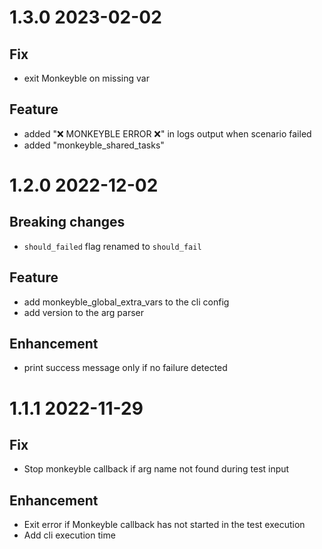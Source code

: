 # 1.3.0 2023-02-02

## Fix

- exit Monkeyble on missing var

## Feature

- added "❌ MONKEYBLE ERROR ❌" in logs output when scenario failed
- added "monkeyble_shared_tasks"

# 1.2.0 2022-12-02

## Breaking changes

- `should_failed` flag renamed to `should_fail`

## Feature

- add monkeyble_global_extra_vars to the cli config 
- add version to the arg parser

## Enhancement

- print success message only if no failure detected

# 1.1.1 2022-11-29

## Fix

- Stop monkeyble callback if arg name not found during test input

## Enhancement

- Exit error if Monkeyble callback has not started in the test execution
- Add cli execution time
